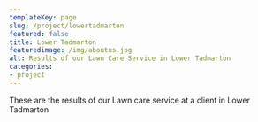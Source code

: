 ```yaml
---
templateKey: page
slug: /project/lowertadmarton
featured: false
title: Lower Tadmarton
featuredimage: /img/aboutus.jpg
alt: Results of our Lawn Care Service in Lower Tadmarton
categories:
- project
---
```

These are the results of our Lawn care service at a client in Lower Tadmarton


